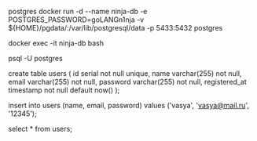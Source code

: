 postgres
docker run -d --name ninja-db -e POSTGRES_PASSWORD=goLANGn1nja -v ${HOME}/pgdata/:/var/lib/postgresql/data -p 5433:5432 postgres

docker exec -it ninja-db bash

psql -U postgres

create table users (
id serial not null unique,
name varchar(255) not null,
email varchar(255) not null,
password varchar(255) not null,
registered_at timestamp not null default now()
);

insert into users (name, email, password) values ('vasya', 'vasya@mail.ru', '12345');

select * from users;